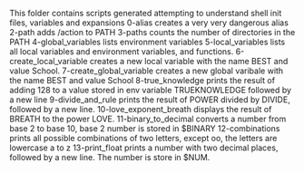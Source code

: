 This folder contains scripts generated attempting to understand shell init files, variables and expansions
0-alias creates a very very dangerous alias
2-path adds /action to PATH
3-paths counts the number of directories in the PATH
4-global_variables lists environment variables
5-local_variables lists all local variables and environment variables, and functions.
6-create_local_variable creates a new local variable with the name BEST and value School.
7-create_global_variable creates a new global varibale with the name BEST and value School
8-true_knowledge prints the result of adding 128 to a value stored in env variable TRUEKNOWLEDGE followed by a new line
9-divide_and_rule prints the result of POWER divided by DIVIDE, followed by a new line.
10-love_exponent_breath displays the result of BREATH to the power LOVE.
11-binary_to_decimal converts a number from base 2 to base 10, base 2 number is stored in $BINARY
12-combinations prints all possible combinations of two letters, except oo, the letters are lowercase a to z
13-print_float prints a number with two decimal places, followed by a new line. The number is store in $NUM.
